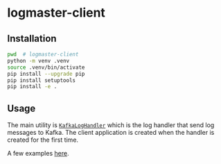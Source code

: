 # logmaster-client

## Installation

```bash
pwd  # logmaster-client
python -m venv .venv
source .venv/bin/activate
pip install --upgrade pip
pip install setuptools
pip install -e .
```

## Usage
The main utility is [`KafkaLogHandler`](../src/logmaster/client/logger.py) which is the log handler that send log messages to Kafka.
The client application is created when the handler is created for the first time.

A few examples [here](scripts/sample_client.py).
